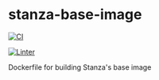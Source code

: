 # stanza-base-image

[![CI](https://github.com/observIQ/stanza-base-image/actions/workflows/ci.yml/badge.svg)](https://github.com/observIQ/stanza-base-image/actions/workflows/ci.yml)

[![Linter](https://github.com/observIQ/stanza-base-image/actions/workflows/lint.yml/badge.svg)](https://github.com/observIQ/stanza-base-image/actions/workflows/lint.yml)

Dockerfile for building Stanza's base image

